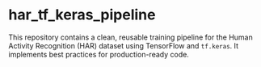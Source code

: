 # har_tf_keras_pipeline
This repository contains a clean, reusable training pipeline for the Human Activity Recognition (HAR) dataset using TensorFlow and `tf.keras`. It implements best practices for production-ready code.
